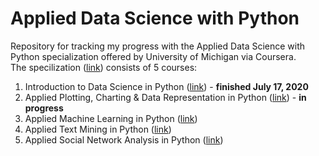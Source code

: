 # Applied Data Science with Python
Repository for tracking my progress with the Applied Data Science with Python specialization offered by University of Michigan via Coursera.\
The specilization ([link](https://www.coursera.org/specializations/data-science-python)) consists of 5 courses:

1. Introduction to Data Science in Python ([link](https://www.coursera.org/learn/python-data-analysis?specialization=data-science-python)) - **finished July 17, 2020**
2. Applied Plotting, Charting & Data Representation in Python ([link](https://www.coursera.org/learn/python-plotting?specialization=data-science-python)) - **in progress**
3. Applied Machine Learning in Python ([link](https://www.coursera.org/learn/python-machine-learning?specialization=data-science-python))
4. Applied Text Mining in Python ([link](https://www.coursera.org/learn/python-text-mining?specialization=data-science-python))
5. Applied Social Network Analysis in Python ([link](https://www.coursera.org/learn/python-social-network-analysis))
